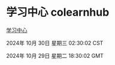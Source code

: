 # 学习中心 colearnhub
[学习中心](http://219.139.197.74:56308/colearnhub/)

2024年 10月 30日 星期三 02:30:02 CST

2024年 10月 29日 星期二 18:30:02 GMT
